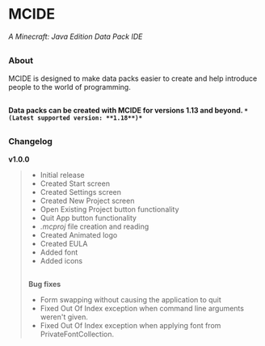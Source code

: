 # MCIDE
*A Minecraft: Java Edition Data Pack IDE*
## 
### About
MCIDE is designed to make data packs easier to create and help introduce people to the world of programming.
## 
#### Data packs can be created with MCIDE for versions 1.13 and beyond. `*(Latest supported version: **1.18**)*`
##
### Changelog
 **v1.0.0**
 > * Initial release
 > * Created Start screen
 > * Created Settings screen
 > * Created New Project screen
 > * Open Existing Project button functionality
 > * Quit App button functionality
 > * *.mcproj* file creation and reading
 > * Created Animated logo
 > * Created EULA
 > * Added font
 > * Added icons
 > ## 
   > **Bug fixes**
   > * Form swapping without causing the application to quit
   > * Fixed Out Of Index exception when command line arguments weren't given.
   > * Fixed Out Of Index exception when applying font from PrivateFontCollection.
